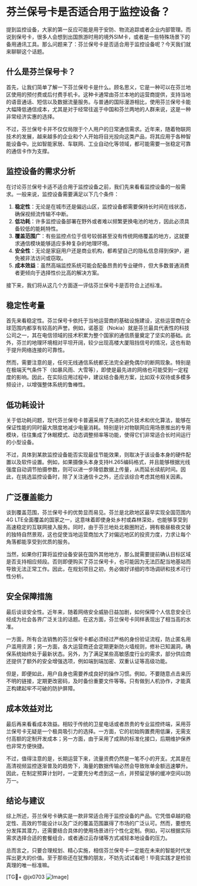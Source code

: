 # 芬兰保号卡是否适合用于监控设备？

提到监控设备，大家的第一反应可能是用于安防、物流追踪或者企业内部管理。而说到保号卡，很多人会想到出国旅游时用的境外SIM卡，或者是一些特殊场景下的备用通讯工具。那么问题来了：芬兰保号卡是否适合用于监控设备呢？今天我们就来聊聊这个话题。

## 什么是芬兰保号卡？

首先，让我们简单了解一下芬兰保号卡是什么。顾名思义，它是一种可以在芬兰地区使用的预付费或后付费手机卡。这种卡通常由芬兰本地的运营商提供，支持当地的语音通话、短信以及数据流量服务。与普通的国际漫游相比，使用芬兰保号卡能大幅降低通信成本，尤其是对于经常往返于中国和芬兰两地的人群来说，这是一种非常经济实惠的选择。

不过，芬兰保号卡并不仅仅局限于个人用户的日常通信需求。近年来，随着物联网技术的发展，越来越多的企业和个人开始将目光投向这类产品，将其应用于各种智能设备中。比如智能家居、车联网、工业自动化等领域，都可能需要一张稳定可靠的通信卡作为支撑。

## 监控设备的需求分析

在讨论芬兰保号卡适不适合用于监控设备之前，我们先来看看监控设备的一般需求。一般来说，监控设备需要满足以下几个条件：

1. **稳定性**：无论是在城市还是偏远山区，监控设备都需要保持长时间在线状态，确保视频流传输不中断。
2. **低功耗**：许多监控设备部署在野外或者难以频繁更换电池的地方，因此必须具备较低的能耗特性。
3. **覆盖范围广**：有些监控点位于信号较弱甚至没有传统网络覆盖的地方，这就要求通信模块能够适应多种复杂的地理环境。
4. **安全性**：无论是家庭用户还是商业机构，都希望自己的隐私信息得到保护，避免被非法访问或窃取。
5. **成本效益**：虽然高端监控系统可能会配备昂贵的专业硬件，但大多数普通消费者更倾向于选择性价比高的解决方案。

接下来，我们将从这几个方面逐一评估芬兰保号卡是否符合上述标准。

## 稳定性考量

首先来看稳定性。芬兰保号卡依托于当地运营商的基础设施建设，这些运营商在全球范围内都享有较高的声誉。例如，诺基亚（Nokia）就是芬兰最具代表性的科技公司之一，其在电信领域的技术积累为整个国家的通信质量奠定了坚实的基础。此外，芬兰的地理环境相对平坦开阔，较少出现高楼大厦阻挡信号的情况，这也有助于提升网络连接的可靠性。

然而，需要注意的是，任何无线通信系统都无法完全避免偶尔的断网现象。特别是在极端天气条件下（如暴风雨、大雪等），即使是最先进的网络也可能受到一定程度的影响。因此，在实际应用过程中，建议结合备用方案，比如双卡双待或多模多频设计，以增强整体系统的鲁棒性。

## 低功耗设计

关于低功耗问题，现代芬兰保号卡普遍采用了先进的芯片技术和优化算法，能够在保证性能的同时最大限度地减少电量消耗。特别是针对物联网应用场景推出的专用模块，往往集成了休眠模式、动态调整频率等功能，使得它们非常适合长时间运行的小型设备。

不过，具体到某款监控设备能否实现最佳节能效果，则取决于该设备本身的硬件配置以及软件设置。例如，如果摄像头本身支持H.265编码格式，并且能够根据光线强度自动调节拍摄参数，则可以进一步降低数据上传量，从而延长续航时间。因此，在挑选监控设备时，除了关注通信卡之外，还应该综合考虑其他相关因素。

## 广泛覆盖能力

谈到覆盖范围，芬兰保号卡的优势显而易见。芬兰是北欧地区最早实现全国范围内4G LTE全面覆盖的国家之一，这意味着即使身处乡村或森林深处，也能够享受到高速稳定的互联网接入服务。同时，由于芬兰地处北极圈附近，拥有极昼极夜交替的独特自然景观，这也促使当地运营商加大了对偏远地区的投资力度，力求让每个角落都能享受到优质的服务。

当然，如果你打算将监控设备安装在国外其他地方，那么就需要提前确认目标区域是否支持相应频段。否则即便购买了芬兰保号卡，也可能因为无法匹配当地基站而导致无法正常工作。因此，在规划项目之初，务必做好详细的市场调研和技术可行性分析。

## 安全保障措施

最后谈谈安全性。近年来，随着网络安全威胁日益加剧，如何保障个人信息安全已经成为社会各界广泛关注的话题。在这方面，芬兰保号卡同样表现出了相当高的水准。

一方面，所有合法销售的芬兰保号卡都必须经过严格的身份验证流程，防止匿名用户滥用资源；另一方面，各大运营商还会定期更新防火墙规则，修补已知漏洞，确保系统始终处于最新状态。另外，为了满足某些高敏感度行业的需求，部分供应商还提供了额外的安全增强选项，例如端到端加密、双重认证等高级功能。

但是，即便如此，用户自身也需要养成良好的操作习惯。例如，不要随意点击来历不明的链接，定期更改密码，及时备份重要文件等等。只有做到人机协作，才能真正构建起牢不可破的防护屏障。

## 成本效益对比

最后再来看看成本效益。相较于传统的卫星电话或者昂贵的专业监控终端，采用芬兰保号卡无疑是一个极具吸引力的选择。一方面，它的初始购置费用低廉，无需支付高额的定制开发成本；另一方面，由于采用了成熟的标准化接口，后期维护保养也非常方便快捷。

不过，值得注意的是，长期运营下来，流量资费仍然是一笔不小的开支。尤其是在高清视频监控逐渐普及的趋势下，海量的数据传输必然会导致账单金额迅速攀升。因此，在制定预算计划时，一定要充分考虑到这一点，并预留足够的缓冲空间以防万一。

## 结论与建议

综上所述，芬兰保号卡确实是一款非常适合用于监控设备的产品。它凭借卓越的稳定性、高效的节能设计以及广泛的覆盖范围赢得了市场的广泛认可。然而，要想充分发挥其潜力，还需要结合具体的使用场景进行个性化定制。例如，可以根据实际需求选择合适的套餐组合，或者通过云存储等方式减轻本地设备的压力。

总而言之，只要合理规划、精心实施，相信芬兰保号卡一定能在未来的智能时代发挥出更大的价值。至于那些还在犹豫的朋友，不妨先试试看吧！毕竟实践才是检验真理的唯一标准嘛。

[TG💪+ @jx0703 ![Image](https://github.com/user-attachments/assets/dbca1d08-cadb-493c-b0ec-ad6f7a83f270)]
